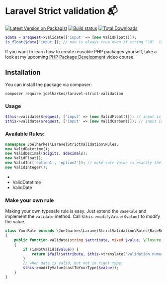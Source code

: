 # Laravel Strict validation 📬

[![Latest Version on Packagist](https://img.shields.io/packagist/v/joelharkes/laravel-strict-validation.svg?style=flat-square)](https://packagist.org/packages/beyondcode/laravel-mailbox)
[![Build status](https://github.com/joelharkes/laravel-strict-validation/actions/workflows/CI.yml/badge.svg)](https://github.com/joelharkes/laravel-mailbox/actions/workflows/run-tests.yml)
[![Total Downloads](https://img.shields.io/packagist/dt/joelharkes/laravel-strict-validation.svg?style=flat-square)](https://packagist.org/packages/beyondcode/laravel-mailbox)


``` php
$data = $request->validate(['input' => [new ValidFloat()]);
is_float($data['input']); // now is always true even if string "10"  is included.
```

If you want to learn how to create reusable PHP packages yourself, take a look at my upcoming [PHP Package Development](https://phppackagedevelopment.com) video course.


## Installation

You can install the package via composer:

```bash
composer require joelharkes/laravel-strict-validation
```


### Usage

``` php
$this->validate($request, ['input' => [new ValidFloat()]); // input is always float
$this->validate($request, ['input' => [new ValidCarbon()]); // input is always CARBON
```


### Available Rules:

```php
namespace Joelharkes\LaravelStrictValidation\Rules;
new ValidDatetime();
new ValidDecimal($digits, $decimals);
new ValidFloat();
new ValidIn(['option1', 'option2']); // make sure value is exactly the same as in the given array.
new ValidInteger();
```
- 
- ValidDatetime
- ValidDate

### Make your own rule

Making your own typesafe rule is easy. Just extend the `BaseRule` and implement the `validate` method.
Call `$this->modifyValue($value)` to modify the value.

```php
class YourRule extends \Joelharkes\LaravelStrictValidation\Rules\BaseRule
{
    public function validate(string $attribute, mixed $value, \Closure $fail): void
    {
        if (isNotValid($value)) {
            return $fail($attribute, $this->translate('validation.numeric'));
        }
        // when data is valid, but not in right type:
        $this->modifyValue(castToYourType($value));
    }
}
```
